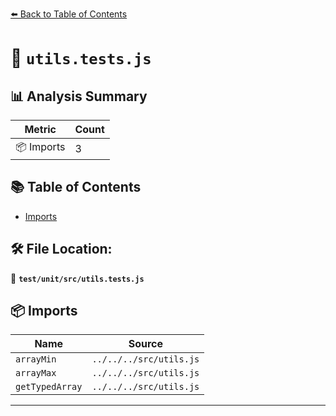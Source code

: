[⬅️ Back to Table of Contents](../../../index.md)

# 📄 `utils.tests.js`

## 📊 Analysis Summary

| Metric | Count |
|--------|-------|
| 📦 Imports | 3 |

## 📚 Table of Contents

- [Imports](#imports)

## 🛠️ File Location:
📂 **`test/unit/src/utils.tests.js`**

## 📦 Imports

| Name | Source |
|------|--------|
| `arrayMin` | `../../../src/utils.js` |
| `arrayMax` | `../../../src/utils.js` |
| `getTypedArray` | `../../../src/utils.js` |


---